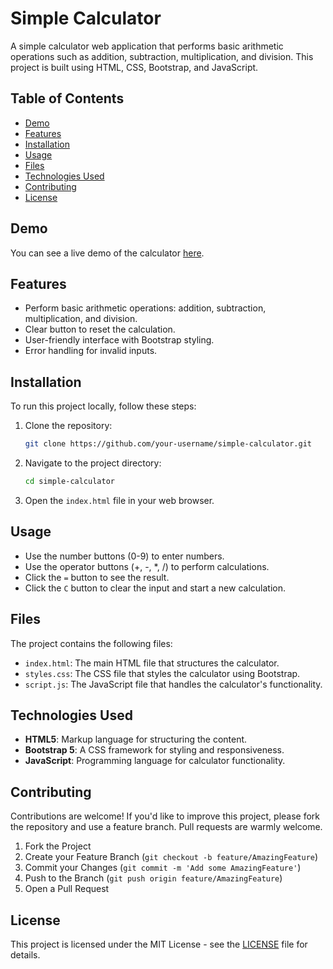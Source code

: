 # Simple Calculator

A simple calculator web application that performs basic arithmetic operations such as addition, subtraction, multiplication, and division. This project is built using HTML, CSS, Bootstrap, and JavaScript.

## Table of Contents

- [Demo](#demo)
- [Features](#features)
- [Installation](#installation)
- [Usage](#usage)
- [Files](#files)
- [Technologies Used](#technologies-used)
- [Contributing](#contributing)
- [License](#license)

## Demo

You can see a live demo of the calculator [here](https://simple-calculator-college.vercel.app/).  

## Features

- Perform basic arithmetic operations: addition, subtraction, multiplication, and division.
- Clear button to reset the calculation.
- User-friendly interface with Bootstrap styling.
- Error handling for invalid inputs.

## Installation

To run this project locally, follow these steps:

1. Clone the repository:
    ```bash
    git clone https://github.com/your-username/simple-calculator.git
    ```

2. Navigate to the project directory:
    ```bash
    cd simple-calculator
    ```

3. Open the `index.html` file in your web browser.

## Usage

- Use the number buttons (0-9) to enter numbers.
- Use the operator buttons (+, -, *, /) to perform calculations.
- Click the `=` button to see the result.
- Click the `C` button to clear the input and start a new calculation.

## Files

The project contains the following files:

- `index.html`: The main HTML file that structures the calculator.
- `styles.css`: The CSS file that styles the calculator using Bootstrap.
- `script.js`: The JavaScript file that handles the calculator's functionality.

## Technologies Used

- **HTML5**: Markup language for structuring the content.
- **Bootstrap 5**: A CSS framework for styling and responsiveness.
- **JavaScript**: Programming language for calculator functionality.

## Contributing

Contributions are welcome! If you'd like to improve this project, please fork the repository and use a feature branch. Pull requests are warmly welcome.

1. Fork the Project
2. Create your Feature Branch (`git checkout -b feature/AmazingFeature`)
3. Commit your Changes (`git commit -m 'Add some AmazingFeature'`)
4. Push to the Branch (`git push origin feature/AmazingFeature`)
5. Open a Pull Request

## License

This project is licensed under the MIT License - see the [LICENSE](LICENSE) file for details.
